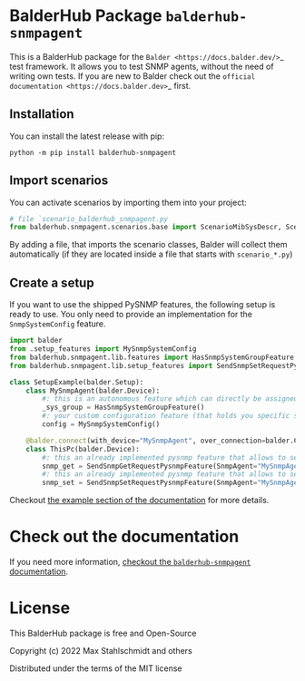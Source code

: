 # BalderHub Package `balderhub-snmpagent`

This is a BalderHub package for the `Balder <https://docs.balder.dev/>`_ test framework. It allows 
you to test SNMP agents, without the need of writing own tests. If you are new to Balder check out the
`official documentation <https://docs.balder.dev>`_ first.

## Installation

You can install the latest release with pip:

```
python -m pip install balderhub-snmpagent
```

## Import scenarios

You can activate scenarios by importing them into your project:

```python
# file `scenario_balderhub_snmpagent.py
from balderhub.snmpagent.scenarios.base import ScenarioMibSysDescr, ScenarioMibSysObjectId, ScenarioMibSysUpTime
```

By adding a file, that imports the scenario classes, Balder will collect them automatically (if they are located inside
a file that starts with ``scenario_*.py``)

## Create a setup

If you want to use the shipped PySNMP features, the following setup is ready to use. You only need to provide an 
implementation for the ``SnmpSystemConfig`` feature.

```python
import balder
from .setup_features import MySnmpSystemConfig
from balderhub.snmpagent.lib.features import HasSnmpSystemGroupFeature
from balderhub.snmpagent.lib.setup_features import SendSnmpSetRequestPysnmpFeature, SendSnmpGetRequestPysnmpFeature

class SetupExample(balder.Setup):
    class MySnmpAgent(balder.Device):
        #: this is an autonomous feature which can directly be assigned to your snmp device
        _sys_group = HasSnmpSystemGroupFeature()
        #: your custom configuration feature (that holds you specific settings)
        config = MySnmpSystemConfig()

    @balder.connect(with_device="MySnmpAgent", over_connection=balder.Connection())
    class ThisPc(balder.Device):
        #: this an already implemented pysnmp feature that allows to send SNMP GET packages
        snmp_get = SendSnmpGetRequestPysnmpFeature(SnmpAgent="MySnmpAgent")
        #: this an already implemented pysnmp feature that allows to send SNMP SET packages
        snmp_set = SendSnmpSetRequestPysnmpFeature(SnmpAgent="MySnmpAgent")
```

Checkout [the example section of the documentation](https://hub.balder.dev/projects/snmpagent/en/latest/examples.html) 
for more details.

# Check out the documentation

If you need more information, 
[checkout the ``balderhub-snmpagent`` documentation](https://hub.balder.dev/projects/snmpagent).


# License

This BalderHub package is free and Open-Source

Copyright (c) 2022 Max Stahlschmidt and others

Distributed under the terms of the MIT license